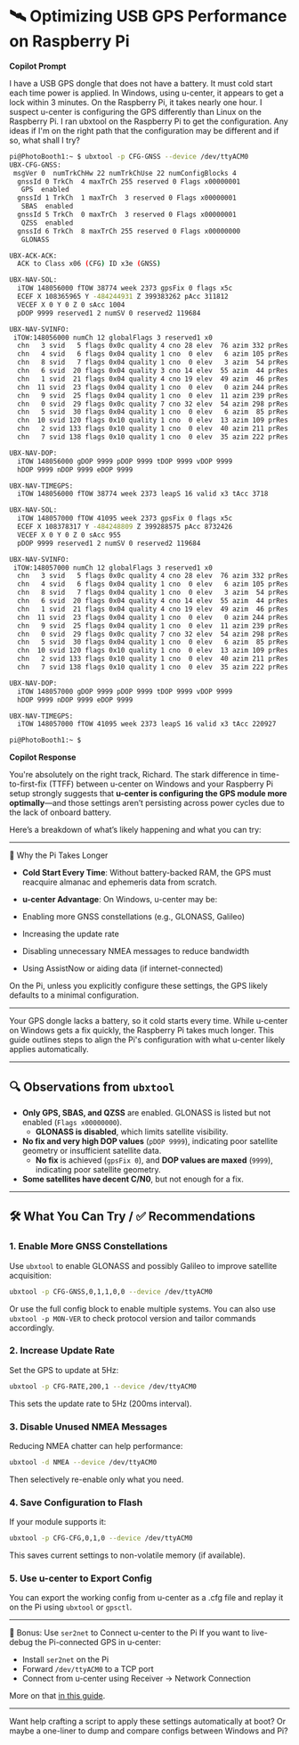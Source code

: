 # 🛰️ Optimizing USB GPS Performance on Raspberry Pi

**Copilot Prompt**

I have a USB GPS dongle that does not have a battery. It must cold start each time power is applied. In Windows, using u-center, it appears to get a lock within 3 minutes. On the Raspberry Pi, it takes nearly one hour. I suspect u-center is configuring the GPS differently than Linux on the Raspberry Pi. I ran ubxtool on the Raspberry Pi to get the configuration. Any ideas if I'm on the right path that the configuration may be different and if so, what shall I try?

```bash
pi@PhotoBooth1:~ $ ubxtool -p CFG-GNSS --device /dev/ttyACM0
UBX-CFG-GNSS:
 msgVer 0  numTrkChHw 22 numTrkChUse 22 numConfigBlocks 4
  gnssId 0 TrkCh  4 maxTrCh 255 reserved 0 Flags x00000001
   GPS  enabled
  gnssId 1 TrkCh  1 maxTrCh  3 reserved 0 Flags x00000001
   SBAS  enabled
  gnssId 5 TrkCh  0 maxTrCh  3 reserved 0 Flags x00000001
   QZSS  enabled
  gnssId 6 TrkCh  8 maxTrCh 255 reserved 0 Flags x00000000
   GLONASS  

UBX-ACK-ACK:
  ACK to Class x06 (CFG) ID x3e (GNSS)

UBX-NAV-SOL:
  iTOW 148056000 fTOW 38774 week 2373 gpsFix 0 flags x5c
  ECEF X 108365965 Y -484244931 Z 399383262 pAcc 311812
  VECEF X 0 Y 0 Z 0 sAcc 1004
  pDOP 9999 reserved1 2 numSV 0 reserved2 119684

UBX-NAV-SVINFO:
 iTOW:148056000 numCh 12 globalFlags 3 reserved1 x0
  chn   3 svid   5 flags 0x0c quality 4 cno 28 elev  76 azim 332 prRes      0
  chn   4 svid   6 flags 0x04 quality 1 cno  0 elev   6 azim 105 prRes      0
  chn   8 svid   7 flags 0x04 quality 1 cno  0 elev   3 azim  54 prRes      0
  chn   6 svid  20 flags 0x04 quality 3 cno 14 elev  55 azim  44 prRes  -1686
  chn   1 svid  21 flags 0x04 quality 4 cno 19 elev  49 azim  46 prRes      0
  chn  11 svid  23 flags 0x04 quality 1 cno  0 elev   0 azim 244 prRes      0
  chn   9 svid  25 flags 0x04 quality 1 cno  0 elev  11 azim 239 prRes      0
  chn   0 svid  29 flags 0x0c quality 7 cno 32 elev  54 azim 298 prRes      0
  chn   5 svid  30 flags 0x04 quality 1 cno  0 elev   6 azim  85 prRes      0
  chn  10 svid 120 flags 0x10 quality 1 cno  0 elev  13 azim 109 prRes      0
  chn   2 svid 133 flags 0x10 quality 1 cno  0 elev  40 azim 211 prRes      0
  chn   7 svid 138 flags 0x10 quality 1 cno  0 elev  35 azim 222 prRes      0

UBX-NAV-DOP:
  iTOW 148056000 gDOP 9999 pDOP 9999 tDOP 9999 vDOP 9999
  hDOP 9999 nDOP 9999 eDOP 9999

UBX-NAV-TIMEGPS:
  iTOW 148056000 fTOW 38774 week 2373 leapS 16 valid x3 tAcc 3718

UBX-NAV-SOL:
  iTOW 148057000 fTOW 41095 week 2373 gpsFix 0 flags x5c
  ECEF X 108378317 Y -484248809 Z 399288575 pAcc 8732426
  VECEF X 0 Y 0 Z 0 sAcc 955
  pDOP 9999 reserved1 2 numSV 0 reserved2 119684

UBX-NAV-SVINFO:
 iTOW:148057000 numCh 12 globalFlags 3 reserved1 x0
  chn   3 svid   5 flags 0x0c quality 4 cno 28 elev  76 azim 332 prRes      0
  chn   4 svid   6 flags 0x04 quality 1 cno  0 elev   6 azim 105 prRes      0
  chn   8 svid   7 flags 0x04 quality 1 cno  0 elev   3 azim  54 prRes      0
  chn   6 svid  20 flags 0x04 quality 4 cno 14 elev  55 azim  44 prRes      0
  chn   1 svid  21 flags 0x04 quality 4 cno 19 elev  49 azim  46 prRes      0
  chn  11 svid  23 flags 0x04 quality 1 cno  0 elev   0 azim 244 prRes      0
  chn   9 svid  25 flags 0x04 quality 1 cno  0 elev  11 azim 239 prRes      0
  chn   0 svid  29 flags 0x0c quality 7 cno 32 elev  54 azim 298 prRes      0
  chn   5 svid  30 flags 0x04 quality 1 cno  0 elev   6 azim  85 prRes      0
  chn  10 svid 120 flags 0x10 quality 1 cno  0 elev  13 azim 109 prRes      0
  chn   2 svid 133 flags 0x10 quality 1 cno  0 elev  40 azim 211 prRes      0
  chn   7 svid 138 flags 0x10 quality 1 cno  0 elev  35 azim 222 prRes      0

UBX-NAV-DOP:
  iTOW 148057000 gDOP 9999 pDOP 9999 tDOP 9999 vDOP 9999
  hDOP 9999 nDOP 9999 eDOP 9999

UBX-NAV-TIMEGPS:
  iTOW 148057000 fTOW 41095 week 2373 leapS 16 valid x3 tAcc 220927

pi@PhotoBooth1:~ $ 
```



**Copilot Response**

You're absolutely on the right track, Richard. The stark difference in time-to-first-fix (TTFF) between u-center on Windows and your Raspberry Pi setup strongly suggests that **u-center is configuring the GPS module more optimally**—and those settings aren’t persisting across power cycles due to the lack of onboard battery.

Here’s a breakdown of what’s likely happening and what you can try:

---

🧠 Why the Pi Takes Longer

- **Cold Start Every Time**: Without battery-backed RAM, the GPS must reacquire almanac and ephemeris data from scratch.
- **u-center Advantage**: On Windows, u-center may be:

- Enabling more GNSS constellations (e.g., GLONASS, Galileo)
- Increasing the update rate
- Disabling unnecessary NMEA messages to reduce bandwidth
- Using AssistNow or aiding data (if internet-connected)

On the Pi, unless you explicitly configure these settings, the GPS likely defaults to a minimal configuration.

---

Your GPS dongle lacks a battery, so it cold starts every time. While u-center on Windows gets a fix quickly, the Raspberry Pi takes much longer. This guide outlines steps to align the Pi's configuration with what u-center likely applies automatically.

---

## 🔍 Observations from `ubxtool`

- **Only GPS, SBAS, and QZSS** are enabled. GLONASS is listed but not enabled (`Flags x00000000`).
	- **GLONASS is disabled**, which limits satellite visibility.
- **No fix and very high DOP values** (`pDOP 9999`), indicating poor satellite geometry or insufficient satellite data.
	- **No fix** is achieved (`gpsFix 0`), and **DOP values are maxed** (`9999`), indicating poor satellite geometry.
- **Some satellites have decent C/N0**, but not enough for a fix.

---

## 🛠️ What You Can Try / ✅ Recommendations

### 1. Enable More GNSS Constellations

Use `ubxtool` to enable GLONASS and possibly Galileo to improve satellite acquisition:

```bash
ubxtool -p CFG-GNSS,0,1,1,0,0 --device /dev/ttyACM0
```

Or use the full config block to enable multiple systems. You can also use `ubxtool -p MON-VER` to check protocol version and tailor commands accordingly.

### 2. Increase Update Rate

Set the GPS to update at 5Hz:

```bash
ubxtool -p CFG-RATE,200,1 --device /dev/ttyACM0
```

This sets the update rate to 5Hz (200ms interval).

### 3. Disable Unused NMEA Messages

Reducing NMEA chatter can help performance:

```bash
ubxtool -d NMEA --device /dev/ttyACM0
```

Then selectively re-enable only what you need.

### 4. Save Configuration to Flash

If your module supports it:

```bash
ubxtool -p CFG-CFG,0,1,0 --device /dev/ttyACM0
```


This saves current settings to non-volatile memory (if available).

### 5. Use u-center to Export Config

You can export the working config from u-center as a .cfg file and replay it on the Pi using `ubxtool` or `gpsctl`.

---

🧪 Bonus: Use `ser2net` to Connect u-center to the Pi
If you want to live-debug the Pi-connected GPS in u-center:

- Install `ser2net` on the Pi
- Forward `/dev/ttyACM0` to a TCP port
- Connect from u-center using Receiver → Network Connection

More on that [in this guide](https://ozzmaker.com/using-u-center-to-connect-to-a-raspberry-pi-with-an-attached-berrygps-imu-gsm/).

---

Want help crafting a script to apply these settings automatically at boot? Or maybe a one-liner to dump and compare configs between Windows and Pi?

